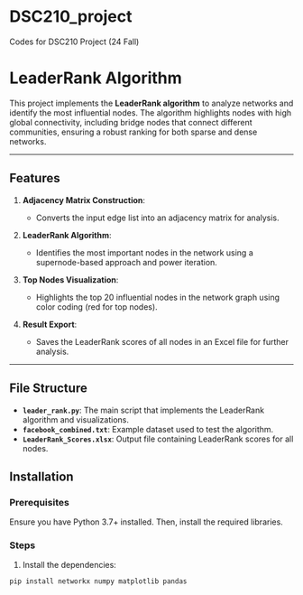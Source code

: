 # DSC210_project
Codes for DSC210 Project (24 Fall)

# LeaderRank Algorithm

This project implements the **LeaderRank algorithm** to analyze networks and identify the most influential nodes. The algorithm highlights nodes with high global connectivity, including bridge nodes that connect different communities, ensuring a robust ranking for both sparse and dense networks.

---

## Features

1. **Adjacency Matrix Construction**:
   - Converts the input edge list into an adjacency matrix for analysis.

2. **LeaderRank Algorithm**:
   - Identifies the most important nodes in the network using a supernode-based approach and power iteration.

3. **Top Nodes Visualization**:
   - Highlights the top 20 influential nodes in the network graph using color coding (red for top nodes).

4. **Result Export**:
   - Saves the LeaderRank scores of all nodes in an Excel file for further analysis.

---

## File Structure

- **`leader_rank.py`**: The main script that implements the LeaderRank algorithm and visualizations.
- **`facebook_combined.txt`**: Example dataset used to test the algorithm.
- **`LeaderRank_Scores.xlsx`**: Output file containing LeaderRank scores for all nodes.


## Installation

### Prerequisites

Ensure you have Python 3.7+ installed. Then, install the required libraries.

### Steps

1. Install the dependencies:
```bash
pip install networkx numpy matplotlib pandas

